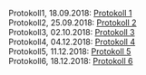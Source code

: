 Protokoll1, 18.09.2018: [Protokoll 1](https://github.com/HTLMechatronics/m15-la1-sx/blob/winthm14/protokoll_g3_18.09.md)  
Protokoll2, 25.09.2018: [Protokoll 2](https://github.com/HTLMechatronics/m15-la1-sx/blob/winthm14/protokoll2_g3_25.09.md)  
Protokoll3, 02.10.2018: [Protokoll 3](https://github.com/winthm14/protokoll3)  
Protokoll4, 04.12.2018: [Protokoll 4](https://github.com/winthm14/Protokoll4)  
Protokoll5, 11.12.2018: [Protokoll 5](https://github.com/winthm14/Protokoll-5)  
Protokoll6, 18.12.2018: [Protokoll 6](https://github.com/HTLMechatronics/m15-la1-sx/blob/winthm14/protokoll_g3_winthm14_2018-12-18.md)  


